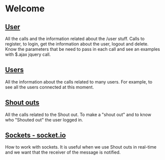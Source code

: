 # Welcome


## [User](https://bitbucket.org/kentlyons/lockedin-api/wiki/wiki/User)

All the calls and the information related about the /user stuff. Calls to register, to login, get the information about the user, logout and delete. Know the parameters that be need to pass in each call and see an examples with $.ajax jquery call.

## [Users](https://bitbucket.org/kentlyons/lockedin-api/wiki/wiki/Users)

All the information about the calls related to many users. For example, to see all the users connected at this moment.

## [Shout outs](https://bitbucket.org/kentlyons/lockedin-api/wiki/wiki/Shoutouts)

All the calls related to the Shout out. To make a "shout out" and to know who "Shouted out" the user logged in.

## [Sockets - socket.io](https://bitbucket.org/kentlyons/lockedin-api/wiki/wiki/Sockets)

How to work with sockets. It is useful when we use Shout outs in real-time and we want that the receiver of the message is notified.